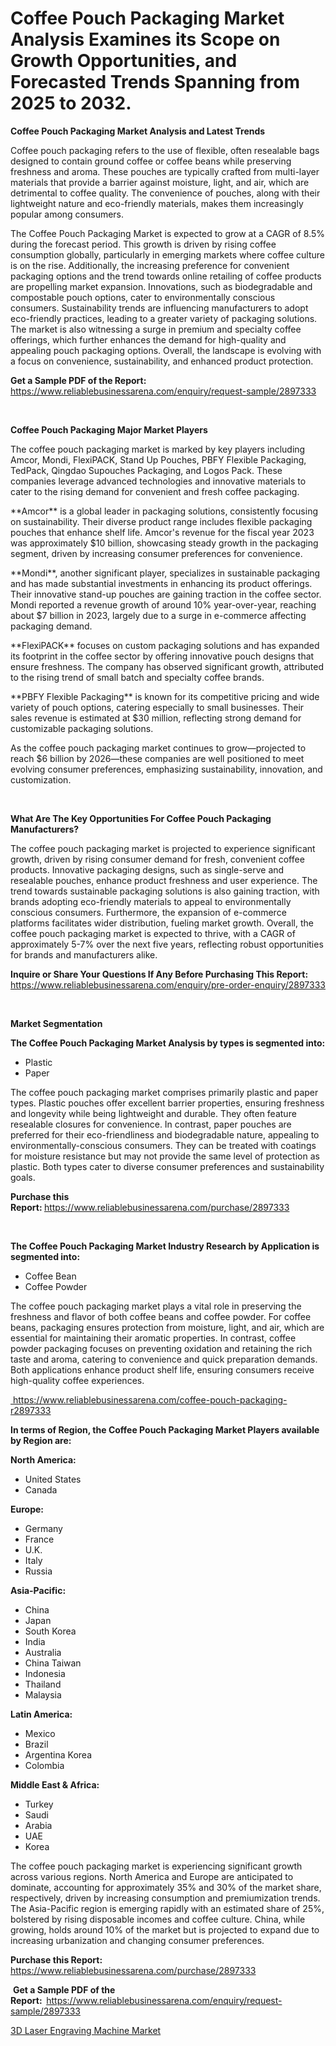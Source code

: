 <p><h1>Coffee Pouch Packaging Market Analysis Examines its Scope on Growth Opportunities, and Forecasted Trends Spanning from 2025 to 2032.</h1></p><p><strong>Coffee Pouch Packaging Market Analysis and Latest Trends</strong></p>
<p><p>Coffee pouch packaging refers to the use of flexible, often resealable bags designed to contain ground coffee or coffee beans while preserving freshness and aroma. These pouches are typically crafted from multi-layer materials that provide a barrier against moisture, light, and air, which are detrimental to coffee quality. The convenience of pouches, along with their lightweight nature and eco-friendly materials, makes them increasingly popular among consumers.</p><p>The Coffee Pouch Packaging Market is expected to grow at a CAGR of 8.5% during the forecast period. This growth is driven by rising coffee consumption globally, particularly in emerging markets where coffee culture is on the rise. Additionally, the increasing preference for convenient packaging options and the trend towards online retailing of coffee products are propelling market expansion. Innovations, such as biodegradable and compostable pouch options, cater to environmentally conscious consumers. Sustainability trends are influencing manufacturers to adopt eco-friendly practices, leading to a greater variety of packaging solutions. The market is also witnessing a surge in premium and specialty coffee offerings, which further enhances the demand for high-quality and appealing pouch packaging options. Overall, the landscape is evolving with a focus on convenience, sustainability, and enhanced product protection.</p></p>
<p><strong>Get a Sample PDF of the Report:&nbsp;</strong> <a href="https://www.reliablebusinessarena.com/enquiry/request-sample/2897333?utm_campaign=3578&utm_medium=2&utm_source=Github&utm_content=ia&utm_term=15032025&utm_id=coffee-pouch-packaging">https://www.reliablebusinessarena.com/enquiry/request-sample/2897333</a></p>
<p>&nbsp;</p>
<p><strong>Coffee Pouch Packaging Major Market Players</strong></p>
<p><p>The coffee pouch packaging market is marked by key players including Amcor, Mondi, FlexiPACK, Stand Up Pouches, PBFY Flexible Packaging, TedPack, Qingdao Supouches Packaging, and Logos Pack. These companies leverage advanced technologies and innovative materials to cater to the rising demand for convenient and fresh coffee packaging.</p><p>**Amcor** is a global leader in packaging solutions, consistently focusing on sustainability. Their diverse product range includes flexible packaging pouches that enhance shelf life. Amcor's revenue for the fiscal year 2023 was approximately $10 billion, showcasing steady growth in the packaging segment, driven by increasing consumer preferences for convenience.</p><p>**Mondi**, another significant player, specializes in sustainable packaging and has made substantial investments in enhancing its product offerings. Their innovative stand-up pouches are gaining traction in the coffee sector. Mondi reported a revenue growth of around 10% year-over-year, reaching about $7 billion in 2023, largely due to a surge in e-commerce affecting packaging demand.</p><p>**FlexiPACK** focuses on custom packaging solutions and has expanded its footprint in the coffee sector by offering innovative pouch designs that ensure freshness. The company has observed significant growth, attributed to the rising trend of small batch and specialty coffee brands.</p><p>**PBFY Flexible Packaging** is known for its competitive pricing and wide variety of pouch options, catering especially to small businesses. Their sales revenue is estimated at $30 million, reflecting strong demand for customizable packaging solutions.</p><p>As the coffee pouch packaging market continues to grow—projected to reach $6 billion by 2026—these companies are well positioned to meet evolving consumer preferences, emphasizing sustainability, innovation, and customization.</p></p>
<p>&nbsp;</p>
<p><strong>What Are The Key Opportunities For Coffee Pouch Packaging Manufacturers?</strong></p>
<p><p>The coffee pouch packaging market is projected to experience significant growth, driven by rising consumer demand for fresh, convenient coffee products. Innovative packaging designs, such as single-serve and resealable pouches, enhance product freshness and user experience. The trend towards sustainable packaging solutions is also gaining traction, with brands adopting eco-friendly materials to appeal to environmentally conscious consumers. Furthermore, the expansion of e-commerce platforms facilitates wider distribution, fueling market growth. Overall, the coffee pouch packaging market is expected to thrive, with a CAGR of approximately 5-7% over the next five years, reflecting robust opportunities for brands and manufacturers alike.</p></p>
<p><strong>Inquire or Share Your Questions If Any Before Purchasing This Report:</strong> <a href="https://www.reliablebusinessarena.com/enquiry/pre-order-enquiry/2897333?utm_campaign=3578&utm_medium=2&utm_source=Github&utm_content=ia&utm_term=15032025&utm_id=coffee-pouch-packaging">https://www.reliablebusinessarena.com/enquiry/pre-order-enquiry/2897333</a></p>
<p>&nbsp;</p>
<p><strong>Market Segmentation</strong></p>
<p><strong>The Coffee Pouch Packaging Market Analysis by types is segmented into:</strong></p>
<p><ul><li>Plastic</li><li>Paper</li></ul></p>
<p><p>The coffee pouch packaging market comprises primarily plastic and paper types. Plastic pouches offer excellent barrier properties, ensuring freshness and longevity while being lightweight and durable. They often feature resealable closures for convenience. In contrast, paper pouches are preferred for their eco-friendliness and biodegradable nature, appealing to environmentally-conscious consumers. They can be treated with coatings for moisture resistance but may not provide the same level of protection as plastic. Both types cater to diverse consumer preferences and sustainability goals.</p></p>
<p><strong>Purchase this Report:&nbsp;</strong><a href="https://www.reliablebusinessarena.com/purchase/2897333?utm_campaign=3578&utm_medium=2&utm_source=Github&utm_content=ia&utm_term=15032025&utm_id=coffee-pouch-packaging">https://www.reliablebusinessarena.com/purchase/2897333</a></p>
<p>&nbsp;</p>
<p><strong>The Coffee Pouch Packaging Market Industry Research by Application is segmented into:</strong></p>
<p><ul><li>Coffee Bean</li><li>Coffee Powder</li></ul></p>
<p><p>The coffee pouch packaging market plays a vital role in preserving the freshness and flavor of both coffee beans and coffee powder. For coffee beans, packaging ensures protection from moisture, light, and air, which are essential for maintaining their aromatic properties. In contrast, coffee powder packaging focuses on preventing oxidation and retaining the rich taste and aroma, catering to convenience and quick preparation demands. Both applications enhance product shelf life, ensuring consumers receive high-quality coffee experiences.</p></p>
<p><a href="https://www.reliablebusinessarena.com/coffee-pouch-packaging-r2897333?utm_campaign=3578&utm_medium=2&utm_source=Github&utm_content=ia&utm_term=15032025&utm_id=coffee-pouch-packaging">&nbsp;https://www.reliablebusinessarena.com/coffee-pouch-packaging-r2897333</a></p>
<p><strong>In terms of Region, the Coffee Pouch Packaging Market Players available by Region are:</strong></p>
<p>
    <p> <strong> North America: </strong>
        <ul>
            <li>United States</li>
            <li>Canada</li>
        </ul>
        </p> 
    <p> <strong> Europe: </strong>
        <ul>
            <li>Germany</li>
            <li>France</li>
            <li>U.K.</li>
            <li>Italy</li>
            <li>Russia</li>
        </ul>
        </p> 
    <p> <strong> Asia-Pacific: </strong>
        <ul>
            <li>China</li>
            <li>Japan</li>
            <li>South Korea</li>
            <li>India</li>
            <li>Australia</li>
            <li>China Taiwan</li>
            <li>Indonesia</li>
            <li>Thailand</li>
            <li>Malaysia</li>
        </ul>
        </p> 
    <p> <strong> Latin America: </strong>
        <ul>
            <li>Mexico</li>
            <li>Brazil</li>
            <li>Argentina Korea</li>
            <li>Colombia</li>
        </ul>
        </p> 
    <p> <strong> Middle East & Africa: </strong>
        <ul>
            <li>Turkey</li>
            <li>Saudi</li>
            <li>Arabia</li>
            <li>UAE</li>
            <li>Korea</li>
        </ul>
    </p>
    </p>
<p><p>The coffee pouch packaging market is experiencing significant growth across various regions. North America and Europe are anticipated to dominate, accounting for approximately 35% and 30% of the market share, respectively, driven by increasing consumption and premiumization trends. The Asia-Pacific region is emerging rapidly with an estimated share of 25%, bolstered by rising disposable incomes and coffee culture. China, while growing, holds around 10% of the market but is projected to expand due to increasing urbanization and changing consumer preferences.</p></p>
<p><strong>Purchase this Report: </strong><a href="https://www.reliablebusinessarena.com/purchase/2897333?utm_campaign=3578&utm_medium=2&utm_source=Github&utm_content=ia&utm_term=15032025&utm_id=coffee-pouch-packaging">https://www.reliablebusinessarena.com/purchase/2897333</a></p>
<p>&nbsp;<strong>Get a Sample PDF of the Report:&nbsp;&nbsp;</strong><a href="https://www.reliablebusinessarena.com/enquiry/request-sample/2897333?utm_campaign=3578&utm_medium=2&utm_source=Github&utm_content=ia&utm_term=15032025&utm_id=coffee-pouch-packaging">https://www.reliablebusinessarena.com/enquiry/request-sample/2897333</a></p>
<p><strong></strong></p>
<p><p><a href="https://github.com/seibttullyjh/Market-Research-Report-List-1/blob/main/3d-laser-engraving-machine-market.md?utm_campaign=3578&utm_medium=2&utm_source=Github&utm_content=ia&utm_term=15032025&utm_id=coffee-pouch-packaging">3D Laser Engraving Machine Market</a></p></p>
